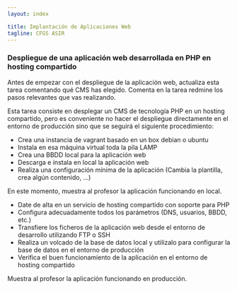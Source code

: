 ```yaml
---
layout: index

title: Implantación de Aplicaciones Web
tagline: CFGS ASIR
---
```


### Despliegue de una aplicación web desarrollada en PHP en hosting compartido

<div class='ejercicios' markdown='1'>
Antes de empezar con el despliegue de la aplicación web, actualiza esta tarea comentando qué CMS has elegido. Comenta en la tarea redmine los pasos relevantes que vas realizando.
</div>

Esta tarea consiste en desplegar un CMS de tecnología PHP en un hosting compartido, pero es conveniente no hacer el despliegue directamente en el entorno de producción sino que se seguirá el siguiente procedimiento:

* Crea una instancia de vagrant basado en un box debian o ubuntu
* Instala en esa máquina virtual toda la pila LAMP
* Crea una BBDD local para la aplicación web
* Descarga e instala en local la aplicación web
* Realiza una configuración mínima de la aplicación (Cambia la plantilla, crea algún contenido, ...)

<div class='ejercicios' markdown='1'>
En este momento, muestra al profesor la aplicación funcionando en local.
</div>

* Date de alta en un servicio de hosting compartido con soporte para PHP
* Configura adecuadamente todos los parámetros (DNS, usuarios, BBDD, etc.)
* Transfiere los ficheros de la aplicación web desde el entorno de desarrollo utilizando FTP o SSH
* Realiza un volcado de la base de datos local y utilízalo para configurar la base de datos en el entorno de producción
* Verifica el buen funcionamiento de la aplicación en el entorno de hosting compartido

<div class='ejercicios' markdown='1'>
Muestra al profesor la aplicación funcionando en producción.
</div>